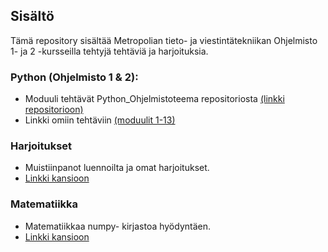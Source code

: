 
## Sisältö
Tämä repository sisältää Metropolian tieto- ja viestintätekniikan Ohjelmisto 1- ja 2 -kursseilla tehtyjä tehtäviä ja harjoituksia.
### Python (Ohjelmisto 1 & 2): 
- Moduuli tehtävät Python_Ohjelmistoteema repositoriosta [(linkki repositorioon)](https://github.com/vesavvo/Python_Ohjelmistoteema)
- Linkki omiin tehtäviin [(moduulit 1-13)](https://github.com/onnikiv/tivi-prog1-2/tree/master/Python)

### Harjoitukset
- Muistiinpanot luennoilta ja omat harjoitukset.
- [Linkki kansioon](https://github.com/onnikiv/tivi-prog1-2/tree/master/Harjoitukset)

### Matematiikka
- Matematiikkaa numpy- kirjastoa hyödyntäen.
- [Linkki kansioon](https://github.com/onnikiv/tivi-prog1-2/tree/master/Matematiikka)